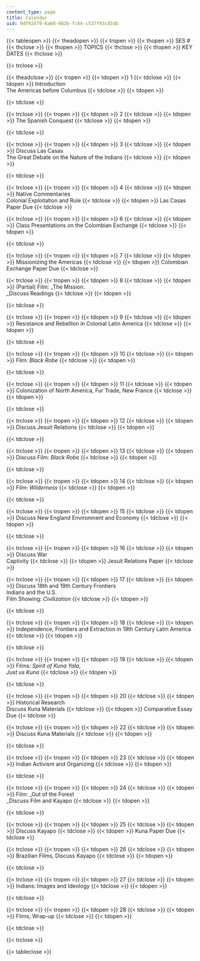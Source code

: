 ```yaml
---
content_type: page
title: Calendar
uid: 0df92479-6a60-982b-fc64-c537f93c85db
---
```


{{< tableopen >}}
{{< theadopen >}}
{{< tropen >}}
{{< thopen >}}
SES #
{{< thclose >}}
{{< thopen >}}
TOPICS
{{< thclose >}}
{{< thopen >}}
KEY DATES
{{< thclose >}}

{{< trclose >}}

{{< theadclose >}}
{{< tropen >}}
{{< tdopen >}}
1
{{< tdclose >}}
{{< tdopen >}}
Introduction  
The Americas before Columbus
{{< tdclose >}}
{{< tdopen >}}

{{< tdclose >}}

{{< trclose >}}
{{< tropen >}}
{{< tdopen >}}
2
{{< tdclose >}}
{{< tdopen >}}
The Spanish Conquest
{{< tdclose >}}
{{< tdopen >}}

{{< tdclose >}}

{{< trclose >}}
{{< tropen >}}
{{< tdopen >}}
3
{{< tdclose >}}
{{< tdopen >}}
Discuss Las Casas  
The Great Debate on the Nature of the Indians
{{< tdclose >}}
{{< tdopen >}}

{{< tdclose >}}

{{< trclose >}}
{{< tropen >}}
{{< tdopen >}}
4
{{< tdclose >}}
{{< tdopen >}}
Native Commentaries  
Colonial Exploitation and Rule
{{< tdclose >}}
{{< tdopen >}}
Las Casas Paper Due
{{< tdclose >}}

{{< trclose >}}
{{< tropen >}}
{{< tdopen >}}
6
{{< tdclose >}}
{{< tdopen >}}
Class Presentations on the Colombian Exchange
{{< tdclose >}}
{{< tdopen >}}

{{< tdclose >}}

{{< trclose >}}
{{< tropen >}}
{{< tdopen >}}
7
{{< tdclose >}}
{{< tdopen >}}
Missionizing the Americas
{{< tdclose >}}
{{< tdopen >}}
Colombian Exchange Paper Due
{{< tdclose >}}

{{< trclose >}}
{{< tropen >}}
{{< tdopen >}}
8
{{< tdclose >}}
{{< tdopen >}}
(Partial) Film: _The Mission.  
_Discuss Readings
{{< tdclose >}}
{{< tdopen >}}

{{< tdclose >}}

{{< trclose >}}
{{< tropen >}}
{{< tdopen >}}
9
{{< tdclose >}}
{{< tdopen >}}
Resistance and Rebellion in Colonial Latin America
{{< tdclose >}}
{{< tdopen >}}

{{< tdclose >}}

{{< trclose >}}
{{< tropen >}}
{{< tdopen >}}
10
{{< tdclose >}}
{{< tdopen >}}
Film: _Black Robe_
{{< tdclose >}}
{{< tdopen >}}

{{< tdclose >}}

{{< trclose >}}
{{< tropen >}}
{{< tdopen >}}
11
{{< tdclose >}}
{{< tdopen >}}
Colonization of North America, Fur Trade, New France
{{< tdclose >}}
{{< tdopen >}}

{{< tdclose >}}

{{< trclose >}}
{{< tropen >}}
{{< tdopen >}}
12
{{< tdclose >}}
{{< tdopen >}}
Discuss Jesuit Relations
{{< tdclose >}}
{{< tdopen >}}

{{< tdclose >}}

{{< trclose >}}
{{< tropen >}}
{{< tdopen >}}
13
{{< tdclose >}}
{{< tdopen >}}
Discuss Film: _Black Robe_
{{< tdclose >}}
{{< tdopen >}}

{{< tdclose >}}

{{< trclose >}}
{{< tropen >}}
{{< tdopen >}}
14
{{< tdclose >}}
{{< tdopen >}}
Film: _Wilderness_
{{< tdclose >}}
{{< tdopen >}}

{{< tdclose >}}

{{< trclose >}}
{{< tropen >}}
{{< tdopen >}}
15
{{< tdclose >}}
{{< tdopen >}}
Discuss New England Environment and Economy
{{< tdclose >}}
{{< tdopen >}}

{{< tdclose >}}

{{< trclose >}}
{{< tropen >}}
{{< tdopen >}}
16
{{< tdclose >}}
{{< tdopen >}}
Discuss War  
Captivity
{{< tdclose >}}
{{< tdopen >}}
Jesuit Relations Paper
{{< tdclose >}}

{{< trclose >}}
{{< tropen >}}
{{< tdopen >}}
17
{{< tdclose >}}
{{< tdopen >}}
Discuss 18th and 19th Century Frontiers  
Indians and the U.S.  
Film Showing: _Civilization_
{{< tdclose >}}
{{< tdopen >}}

{{< tdclose >}}

{{< trclose >}}
{{< tropen >}}
{{< tdopen >}}
18
{{< tdclose >}}
{{< tdopen >}}
Independence, Frontiers and Extraction in 19th Century Latin America
{{< tdclose >}}
{{< tdopen >}}

{{< tdclose >}}

{{< trclose >}}
{{< tropen >}}
{{< tdopen >}}
19
{{< tdclose >}}
{{< tdopen >}}
Films: _Spirit of Kuna Yala_,  
_Just us Kuna_
{{< tdclose >}}
{{< tdopen >}}

{{< tdclose >}}

{{< trclose >}}
{{< tropen >}}
{{< tdopen >}}
20
{{< tdclose >}}
{{< tdopen >}}
Historical Research  
Discuss Kuna Materials
{{< tdclose >}}
{{< tdopen >}}
Comparative Essay Due
{{< tdclose >}}

{{< trclose >}}
{{< tropen >}}
{{< tdopen >}}
22
{{< tdclose >}}
{{< tdopen >}}
Discuss Kuna Materials
{{< tdclose >}}
{{< tdopen >}}

{{< tdclose >}}

{{< trclose >}}
{{< tropen >}}
{{< tdopen >}}
23
{{< tdclose >}}
{{< tdopen >}}
Indian Activism and Organizing
{{< tdclose >}}
{{< tdopen >}}

{{< tdclose >}}

{{< trclose >}}
{{< tropen >}}
{{< tdopen >}}
24
{{< tdclose >}}
{{< tdopen >}}
Film: _Out of the Forest  
_Discuss Film and Kayapo
{{< tdclose >}}
{{< tdopen >}}

{{< tdclose >}}

{{< trclose >}}
{{< tropen >}}
{{< tdopen >}}
25
{{< tdclose >}}
{{< tdopen >}}
Discuss Kayapo
{{< tdclose >}}
{{< tdopen >}}
Kuna Paper Due
{{< tdclose >}}

{{< trclose >}}
{{< tropen >}}
{{< tdopen >}}
26
{{< tdclose >}}
{{< tdopen >}}
Brazilian Films, Discuss Kayapo
{{< tdclose >}}
{{< tdopen >}}

{{< tdclose >}}

{{< trclose >}}
{{< tropen >}}
{{< tdopen >}}
27
{{< tdclose >}}
{{< tdopen >}}
Indians: Images and Ideology
{{< tdclose >}}
{{< tdopen >}}

{{< tdclose >}}

{{< trclose >}}
{{< tropen >}}
{{< tdopen >}}
28
{{< tdclose >}}
{{< tdopen >}}
Films, Wrap-up
{{< tdclose >}}
{{< tdopen >}}

{{< tdclose >}}

{{< trclose >}}

{{< tableclose >}}